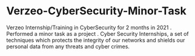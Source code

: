 # Verzeo-CyberSecurity-Minor-Task
Verzeo Internship/Training in CyberSecurity for 2 months in 2021 . Performed a minor task as a project .  Cyber Security Internships, a set of techniques which protects the integrity of our networks and shields our personal data from any threats and cyber crimes.
